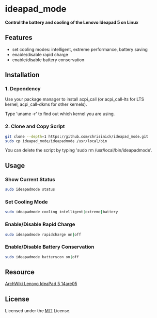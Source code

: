 # ideapad_mode
**Control the battery and cooling of the Lenovo Ideapad 5 on Linux**

## Features
- set cooling modes: intelligent, extreme performance, battery saving
- enable/disable rapid charge
- enable/disable battery conservation

## Installation

### 1. Dependency
Use your package manager to install acpi_call (or acpi_call-lts for LTS kernel, acpi_call-dkms for other kernels).

Type 'uname -r' to find out which kernel you are using.
### 2. Clone and Copy Script
```bash
git clone --depth=1 https://github.com/chrisinick/ideapad_mode.git
sudo cp ideapad_mode/ideapadmode /usr/local/bin
```
You can delete the script by typing 'sudo rm /usr/local/bin/ideapadmode'.

## Usage
### Show Current Status
```bash
sudo ideapadmode status
```
### Set Cooling Mode
```bash
sudo ideapadmode cooling intelligent|extreme|battery
```

### Enable/Disable Rapid Charge
```bash
sudo ideapadmode rapidcharge on|off
```

### Enable/Disable Battery Conservation
```bash
sudo ideapadmode batterycon on|off
```
## Resource
[ArchWiki Lenovo IdeaPad 5 14are05](https://wiki.archlinux.org/title/Lenovo_IdeaPad_5_14are05)

## License
Licensed under the [MIT](https://github.com/chrisinick/ideapad_mode/blob/master/LICENSE) License.
